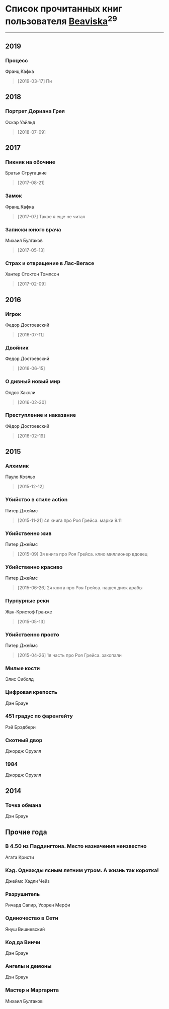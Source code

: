 # Список прочитанных книг пользователя [Beaviska](https://www.facebook.com/app_scoped_user_id/10202544960024508/)<sup>29</sup>
---

## 2019

### Процесс
Франц Кафка
> [2019-03-17] Пи



## 2018

### Портрет Дориана Грея
Оскар Уайльд
> [2018-07-09] 



## 2017

### Пикник на обочине
Братья Стругацкие
> [2017-08-21] 


### Замок
Франц Кафка
> [2017-07] Такое я еще не читал


### Записки юного врача
Михаил Булгаков
> [2017-05-13] 


### Страх и отвращение в Лас-Вегасе
Хантер Стоктон Томпсон
> [2017-02-09] 



## 2016

### Игрок
Федор Достоевский
> [2016-07-11] 


### Двойник
Федор Достоевский
> [2016-06-15] 


### О дивный новый мир
Олдос Хаксли
> [2016-02-30] 


### Преступление и наказание
Фёдор Достоевский
> [2016-02-19] 



## 2015

### Алхимик
Пауло Коэльо
> [2015-12-12] 


### Убийство в стиле action
Питер Джеймс
> [2015-11-21] 4я книга про Роя Грейса. марки 9.11


### Убийственно жив
Питер Джеймс
> [2015-09] 3я книга про Роя Грейса. клио миллионер вдовец


### Убийственно красиво
Питер Джеймс
> [2015-06-26] 2я книга про Роя Грейса. нашел диск арабы


### Пурпурные реки
Жан-Кристоф Гранже
> [2015-05-13] 


### Убийственно просто
Питер Джеймс
> [2015-04-26] 1я часть про Роя Грейса. закопали


### Милые кости
Элис Сиболд


### Цифровая крепость
Дэн Браун


### 451 градус по фаренгейту
Рэй Брэдбери


### Скотный двор
Джордж Оруэлл


### 1984
Джордж Оруэлл



## 2014

### Точка обмана
Дэн Браун



## Прочие года

### В 4.50 из Паддингтона. Место назначения неизвестно
Агата Кристи


### Кэд. Однажды ясным летним утром. А жизнь так коротка!
Джеймс Хэдли Чейз


### Разрушитель
Ричард Сапир, Уоррен Мерфи


### Одиночество в Сети
Януш Вишневский


### Код да Винчи
Дэн Браун


### Ангелы и демоны
Дэн Браун


### Мастер и Маргарита
Михаил Булгаков



